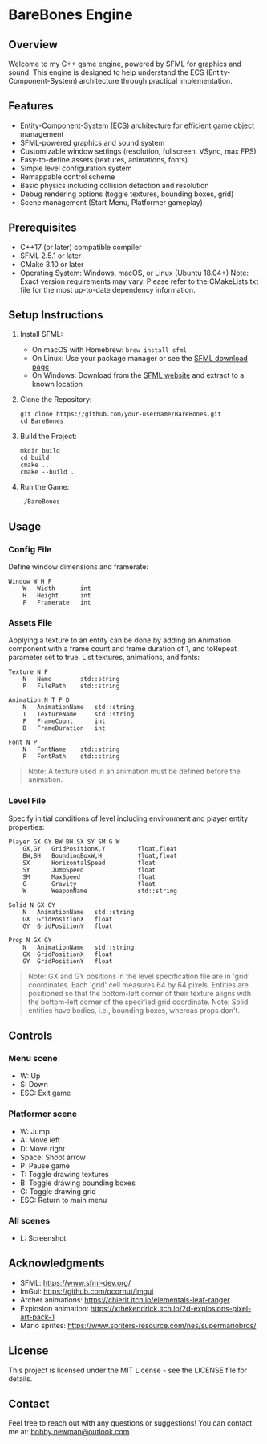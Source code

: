 
# BareBones Engine

## Overview
Welcome to my C++ game engine, powered by SFML for graphics and sound. This engine is designed to help understand the ECS (Entity-Component-System) architecture through practical implementation.

## Features
- Entity-Component-System (ECS) architecture for efficient game object management
- SFML-powered graphics and sound system
- Customizable window settings (resolution, fullscreen, VSync, max FPS)
- Easy-to-define assets (textures, animations, fonts)
- Simple level configuration system
- Remappable control scheme
- Basic physics including collision detection and resolution
- Debug rendering options (toggle textures, bounding boxes, grid)
- Scene management (Start Menu, Platformer gameplay)

## Prerequisites
- C++17 (or later) compatible compiler
- SFML 2.5.1 or later
- CMake 3.10 or later
- Operating System: Windows, macOS, or Linux (Ubuntu 18.04+)
Note: Exact version requirements may vary. Please refer to the CMakeLists.txt file for the most up-to-date dependency information.

## Setup Instructions
1. Install SFML:
   - On macOS with Homebrew: `brew install sfml`
   - On Linux: Use your package manager or see the [SFML download page](https://www.sfml-dev.org/download.php)
   - On Windows: Download from the [SFML website](https://www.sfml-dev.org/download.php) and extract to a known location

2. Clone the Repository:
   ```
   git clone https://github.com/your-username/BareBones.git
   cd BareBones
   ```

3. Build the Project:
   ```
   mkdir build
   cd build
   cmake ..
   cmake --build .
   ```

4. Run the Game:
   ```
   ./BareBones
   ```

## Usage
### Config File
Define window dimensions and framerate:
```
Window W H F
    W   Width       int
    H   Height      int
    F   Framerate   int
```

### Assets File
Applying a texture to an entity can be done by adding an Animation component with a frame count and frame duration of 1, and toRepeat parameter set to true.
List textures, animations, and fonts:
```
Texture N P
    N   Name        std::string
    P   FilePath    std::string

Animation N T F D
    N   AnimationName   std::string
    T   TextureName     std::string
    F   FrameCount      int
    D   FrameDuration   int

Font N P
    N   FontName    std::string
    P   FontPath    std::string
```
> Note: A texture used in an animation must be defined before the animation.

### Level File
Specify initial conditions of level including environment and player entity properties:
```
Player GX GY BW BH SX SY SM G W
    GX,GY   GridPositionX,Y         float,float
    BW,BH   BoundingBoxW,H          float,float
    SX      HorizontalSpeed         float
    SY      JumpSpeed               float
    SM      MaxSpeed                float
    G       Gravity                 float
    W       WeaponName              std::string

Solid N GX GY
    N   AnimationName   std::string
    GX  GridPositionX   float
    GY  GridPositionY   float

Prop N GX GY
    N   AnimationName   std::string
    GX  GridPositionX   float
    GY  GridPositionY   float
```
> Note: GX and GY positions in the level specification file are in 'grid' coordinates. Each 'grid' cell measures 64 by 64 pixels. Entities are positioned so that the bottom-left corner of their texture aligns with the bottom-left corner of the specified grid coordinate.
> Note: Solid entities have bodies, i.e., bounding boxes, whereas props don't.

## Controls
### Menu scene
- W: Up
- S: Down
- ESC: Exit game

### Platformer scene
- W: Jump
- A: Move left
- D: Move right
- Space: Shoot arrow
- P: Pause game
- T: Toggle drawing textures
- B: Toggle drawing bounding boxes
- G: Toggle drawing grid
- ESC: Return to main menu

### All scenes
- L: Screenshot

## Acknowledgments
- SFML: https://www.sfml-dev.org/
- ImGui: https://github.com/ocornut/imgui
- Archer animations: https://chierit.itch.io/elementals-leaf-ranger
- Explosion animation: https://xthekendrick.itch.io/2d-explosions-pixel-art-pack-1
- Mario sprites: https://www.spriters-resource.com/nes/supermariobros/

## License
This project is licensed under the MIT License - see the LICENSE file for details.

## Contact
Feel free to reach out with any questions or suggestions! You can contact me at: bobby.newman@outlook.com